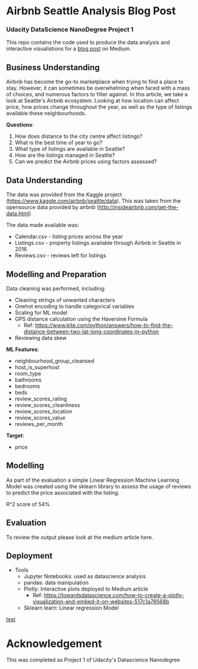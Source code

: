 # Airbnb Seattle Analysis Blog Post
### Udacity DataScience NanoDegree Project 1

This repo contains the code used to produce the data analysis and interactive visualistions for a [blog post](https://medium.com/p/438db3d27c4f/edit) on Medium.

## Business Understanding

Airbnb has become the go-to marketplace when trying to find a place to stay. However, it can sometimes be overwhelming when faced with a mass of choices, and numerous factors to filter against. In this article, we take a look at Seattle's Airbnb ecosystem. Looking at how location can affect price, how prices change throughout the year, as well as the type of listings available these neighbourhoods.

**Questions**:
1. How does distance to the city centre affect listings?
2. What is the best time of year to go?
3. What type of listings are available in Seattle?
4. How are the listings managed in Seattle?
5. Can we predict the Airbnb prices using factors assessed?

## Data Understanding

The data was provided from the Kaggle project (https://www.kaggle.com/airbnb/seattle/data). This was taken from the opensource data provided by airbnb (http://insideairbnb.com/get-the-data.html)

The data made available was:
- Calendar.csv - listing prices across the year 
- Listings.csv - property listings available through Airbnb in Seattle in 2016
- Reviews.csv - reviews left for listings

## Modelling and Preparation

Data cleaning was performed, including:

- Cleaning strings of unwanted characters
- Onehot encoding to handle categorical variables
- Scaling for ML model
- GPS distance calculation using the Haversine Formula 
    - Ref: https://www.kite.com/python/answers/how-to-find-the-distance-between-two-lat-long-coordinates-in-python
- Reviewing data skew

**ML Features**:
- neighbourhood_group_cleansed
- host_is_superhost
- room_type
- bathrooms
- bedrooms
- beds
- review_scores_rating
- review_scores_cleanliness
- review_scores_location
- review_scores_value
- reviews_per_month
 
 **Target**:
 - price

## Modelling

As part of the evaluation a simple Linear Regression Machine Learning Model was created using the sklearn library to assess the usage of reviews to predict the price associated with the listing.

R^2 score of 54%

## Evaluation

To review the output please look at the medium article here.

## Deployment
- Tools
    - Jupyter Notebooks: used as datascience analysis
    - pandas: data manipulation
    - Plotly: Interactive plots deployed to Medium article
        - Ref: https://towardsdatascience.com/how-to-create-a-plotly-visualization-and-embed-it-on-websites-517c1a78568b
    - Sklearn learn: Linear regression Model
    
[test](images/review_scores_distribtion.png)

# Acknowledgement
 This was completed as Project 1 of Udacity's Datascience Nanodegree

